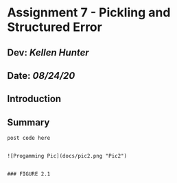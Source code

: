 # Assignment 7 - Pickling and Structured Error
## **Dev:** *Kellen Hunter*  
## **Date:** *08/24/20*  
## Introduction
## Summary

```
post code here


![Progamming Pic](docs/pic2.png "Pic2")


### FIGURE 2.1
